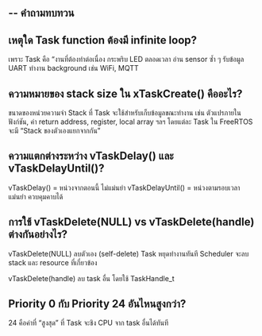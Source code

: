 --
คำถามทบทวน
-
เหตุใด Task function ต้องมี infinite loop?
-
เพราะ Task คือ “งานที่ต้องทำต่อเนื่อง
กระพริบ LED ตลอดเวลา
อ่าน sensor ซ้ำ ๆ
รับข้อมูล UART
ทำงาน background เช่น WiFi, MQTT

ความหมายของ stack size ใน xTaskCreate() คืออะไร?
-
ขนาดของหน่วยความจำ Stack ที่ Task จะใช้สำหรับเก็บข้อมูลขณะทำงาน
เช่น ตัวแปรภายในฟังก์ชัน, ค่า return address, register, local array ฯลฯ
โดยแต่ละ Task ใน FreeRTOS จะมี “Stack ของตัวเองแยกจากกัน”

ความแตกต่างระหว่าง vTaskDelay() และ vTaskDelayUntil()?
-
vTaskDelay() = หน่วงจากตอนนี้ ไม่แม่นยำ
vTaskDelayUntil() = หน่วงตามรอบเวลา แม่นยำ ควบคุมคาบได้


การใช้ vTaskDelete(NULL) vs vTaskDelete(handle) ต่างกันอย่างไร?
-
vTaskDelete(NULL) ลบตัวเอง (self-delete) Task หยุดทำงานทันที Scheduler จะลบ stack และ resource ที่เกี่ยวข้อง

vTaskDelete(handle) ลบ task อื่น โดยใช้ TaskHandle_t
 
Priority 0 กับ Priority 24 อันไหนสูงกว่า?
-
24 คือค่าที่ “สูงสุด” ที่ Task จะชิง CPU จาก task อื่นได้ทันที
